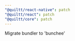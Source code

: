 ```yaml
---
"@quiltt/react-native": patch
"@quiltt/react": patch
"@quiltt/core": patch
---
```


Migrate bundler to 'bunchee'
